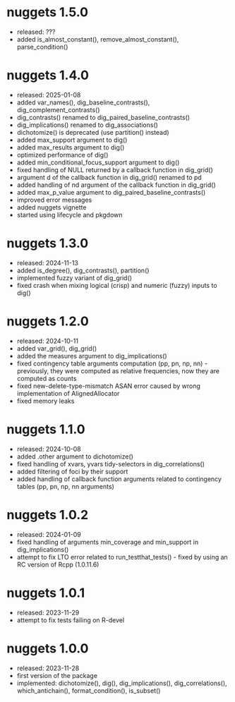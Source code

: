 # nuggets 1.5.0
- released: ???
- added is_almost_constant(), remove_almost_constant(), parse_condition()

# nuggets 1.4.0
- released: 2025-01-08
- added var_names(), dig_baseline_contrasts(), dig_complement_contrasts()
- dig_contrasts() renamed to dig_paired_baseline_contrasts()
- dig_implications() renamed to dig_associations()
- dichotomize() is deprecated (use partition() instead)
- added max_support argument to dig()
- added max_results argument to dig()
- optimized performance of dig()
- added min_conditional_focus_support argument to dig()
- fixed handling of NULL returned by a callback function in dig_grid()
- argument d of the callback function in dig_grid() renamed to pd
- added handling of nd argument of the callback function in dig_grid()
- added max_p_value argument to dig_paired_baseline_contrasts()
- improved error messages
- added nuggets vignette
- started using lifecycle and pkgdown

# nuggets 1.3.0
- released: 2024-11-13
- added is_degree(), dig_contrasts(), partition()
- implemented fuzzy variant of dig_grid()
- fixed crash when mixing logical (crisp) and numeric (fuzzy) inputs to dig()

# nuggets 1.2.0
- released: 2024-10-11
- added var_grid(), dig_grid()
- added the measures argument to dig_implications()
- fixed contingency table arguments computation (pp, pn, np, nn) - previously,
  they were computed as relative frequencies, now they are computed as counts
- fixed new-delete-type-mismatch ASAN error caused by wrong implementation of
  AlignedAllocator
- fixed memory leaks

# nuggets 1.1.0
- released: 2024-10-08
- added .other argument to dichotomize()
- fixed handling of xvars, yvars tidy-selectors in dig_correlations()
- added filtering of foci by their support
- added handling of callback function arguments related to contingency tables
  (pp, pn, np, nn arguments)

# nuggets 1.0.2
- released: 2024-01-09
- fixed handling of arguments min_coverage and min_support in dig_implications()
- attempt to fix LTO error related to run_testthat_tests() - fixed by using
  an RC version of Rcpp (1.0.11.6)

# nuggets 1.0.1
- released: 2023-11-29
- attempt to fix tests failing on R-devel

# nuggets 1.0.0
- released: 2023-11-28
- first version of the package
- implemented: dichotomize(), dig(), dig_implications(), dig_correlations(),
  which_antichain(), format_condition(), is_subset()
